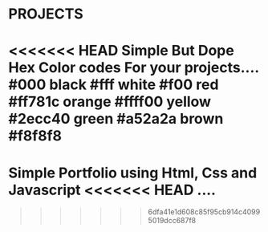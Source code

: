 # PROJECTS
<<<<<<< HEAD
Simple But Dope  Hex Color codes For your projects....
#000 black
#fff white
#f00 red
#ff781c orange
#ffff00 yellow
#2ecc40 green
#a52a2a brown
#f8f8f8
=======
Simple Portfolio using Html, Css and Javascript
<<<<<<< HEAD
....
=======
>>>>>>> 6dfa41e1d608c85f95cb914c40995019dcc687f8

